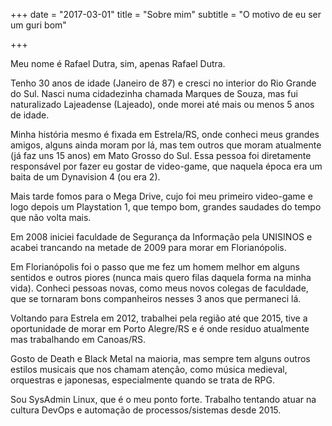 +++
date = "2017-03-01"
title = "Sobre mim"
subtitle = "O motivo de eu ser um guri bom"

+++

Meu nome é Rafael Dutra, sim, apenas Rafael Dutra.

Tenho 30 anos de idade (Janeiro de 87) e cresci no interior do Rio Grande do Sul. Nasci numa cidadezinha chamada Marques de Souza, mas fui naturalizado Lajeadense (Lajeado), onde morei até mais ou menos 5 anos de idade.

Minha história mesmo é fixada em Estrela/RS, onde conheci meus grandes amigos, alguns ainda moram por lá, mas tem outros que moram atualmente (já faz uns 15 anos) em Mato Grosso do Sul. Essa pessoa foi diretamente responsável por fazer eu gostar de video-game, que naquela época era um baita de um Dynavision 4 (ou era 2).

Mais tarde fomos para o Mega Drive, cujo foi meu primeiro video-game e logo depois um Playstation 1, que tempo bom, grandes saudades do tempo que não volta mais.

Em 2008 iniciei faculdade de Segurança da Informação pela UNISINOS e acabei trancando na metade de 2009 para morar em Florianópolis.

Em Florianópolis foi o passo que me fez um homem melhor em alguns sentidos e outros piores (nunca mais quero filas daquela forma na minha vida). Conheci pessoas novas, como meus novos colegas de faculdade, que se tornaram bons companheiros nesses 3 anos que permaneci lá.

Voltando para Estrela em 2012, trabalhei pela região até que 2015, tive a oportunidade de morar em Porto Alegre/RS e é onde residuo atualmente mas trabalhando em Canoas/RS.

Gosto de Death e Black Metal na maioria, mas sempre tem alguns outros estilos musicais que nos chamam atenção, como música medieval, orquestras e japonesas, especialmente quando se trata de RPG.

Sou SysAdmin Linux, que é o meu ponto forte. Trabalho tentando atuar na cultura DevOps e automação de processos/sistemas desde 2015.
